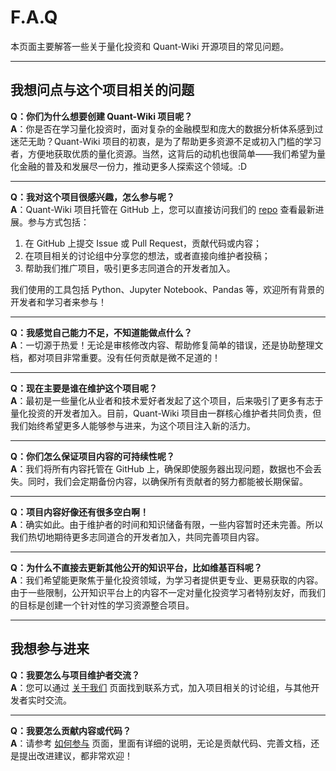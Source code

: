 # F.A.Q  

本页面主要解答一些关于量化投资和 Quant-Wiki 开源项目的常见问题。

---

## 我想问点与这个项目相关的问题  

**Q：你们为什么想要创建 Quant-Wiki 项目呢？**  
**A**：你是否在学习量化投资时，面对复杂的金融模型和庞大的数据分析体系感到过迷茫无助？Quant-Wiki 项目的初衷，是为了帮助更多资源不足或初入门槛的学习者，方便地获取优质的量化资源。当然，这背后的动机也很简单——我们希望为量化金融的普及和发展尽一份力，推动更多人探索这个领域。:D

---

**Q：我对这个项目很感兴趣，怎么参与呢？**  
**A**：Quant-Wiki 项目托管在 GitHub 上，您可以直接访问我们的 [repo](https://github.com/LLMQuant/Quant-Wiki) 查看最新进展。参与方式包括：  

1. 在 GitHub 上提交 Issue 或 Pull Request，贡献代码或内容；  
2. 在项目相关的讨论组中分享您的想法，或者直接向维护者投稿；  
3. 帮助我们推广项目，吸引更多志同道合的开发者加入。  

我们使用的工具包括 Python、Jupyter Notebook、Pandas 等，欢迎所有背景的开发者和学习者来参与！

---

**Q：我感觉自己能力不足，不知道能做点什么？**  
**A**：一切源于热爱！无论是审核修改内容、帮助修复简单的错误，还是协助整理文档，都对项目非常重要。没有任何贡献是微不足道的！

---

**Q：现在主要是谁在维护这个项目呢？**  
**A**：最初是一些量化从业者和技术爱好者发起了这个项目，后来吸引了更多有志于量化投资的开发者加入。目前，Quant-Wiki 项目由一群核心维护者共同负责，但我们始终希望更多人能够参与进来，为这个项目注入新的活力。

---

**Q：你们怎么保证项目内容的可持续性呢？**  
**A**：我们将所有内容托管在 GitHub 上，确保即使服务器出现问题，数据也不会丢失。同时，我们会定期备份内容，以确保所有贡献者的努力都能被长期保留。

---

**Q：项目内容好像还有很多空白啊！**  
**A**：确实如此。由于维护者的时间和知识储备有限，一些内容暂时还未完善。所以我们热切地期待更多志同道合的开发者加入，共同完善项目内容。

---

**Q：为什么不直接去更新其他公开的知识平台，比如维基百科呢？**  
**A**：我们希望能更聚焦于量化投资领域，为学习者提供更专业、更易获取的内容。由于一些限制，公开知识平台上的内容不一定对量化投资学习者特别友好，而我们的目标是创建一个针对性的学习资源整合项目。

---

## 我想参与进来  

**Q：我要怎么与项目维护者交流？**  
**A**：您可以通过 [关于我们](https://github.com/LLMQuant/Quant-Wiki) 页面找到联系方式，加入项目相关的讨论组，与其他开发者实时交流。

---

**Q：我要怎么贡献内容或代码？**  
**A**：请参考 [如何参与](https://github.com/LLMQuant/Quant-Wiki/CONTRIBUTING.md) 页面，里面有详细的说明，无论是贡献代码、完善文档，还是提出改进建议，都非常欢迎！
